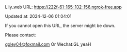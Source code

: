Lily_web URL: https://222f-61-165-102-156.ngrok-free.app

Updated at: 2024-12-06 01:04:01

If you cannot open this URL, the server might be down.

Please contact: 

goley04@foxmail.com Or Wechat:GL_yeaH